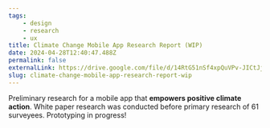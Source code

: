 ```yaml
---
tags:
    - design
    - research
    - ux
title: Climate Change Mobile App Research Report (WIP)
date: 2024-04-28T12:40:47.488Z
permalink: false
externalLink: https://drive.google.com/file/d/14RtG51nSf4xpQuVPv-JICtJjISGxXGyN/view?usp=sharing
slug: climate-change-mobile-app-research-report-wip
---
```


Preliminary research for a mobile app that **empowers positive climate action**. White paper research was conducted before primary research of 61 surveyees. Prototyping in progress!
